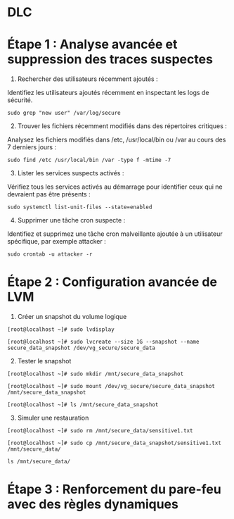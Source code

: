 # DLC

# Étape 1 : Analyse avancée et suppression des traces suspectes

1. Rechercher des utilisateurs récemment ajoutés :

Identifiez les utilisateurs ajoutés récemment en inspectant les logs de sécurité.
````
sudo grep "new user" /var/log/secure
````

2. Trouver les fichiers récemment modifiés dans des répertoires critiques :

Analysez les fichiers modifiés dans /etc, /usr/local/bin ou /var au cours des 7 derniers jours :
````
sudo find /etc /usr/local/bin /var -type f -mtime -7
````

3. Lister les services suspects activés :

Vérifiez tous les services activés au démarrage pour identifier ceux qui ne devraient pas être présents :
````
sudo systemctl list-unit-files --state=enabled
````

4. Supprimer une tâche cron suspecte :

Identifiez et supprimez une tâche cron malveillante ajoutée à un utilisateur spécifique, par exemple attacker :
````
sudo crontab -u attacker -r
````

# Étape 2 : Configuration avancée de LVM

1. Créer un snapshot du volume logique 

````
[root@localhost ~]# sudo lvdisplay
````
````
[root@localhost ~]# sudo lvcreate --size 1G --snapshot --name secure_data_snapshot /dev/vg_secure/secure_data
````

2. Tester le snapshot 
````
[root@localhost ~]# sudo mkdir /mnt/secure_data_snapshot
````
````
[root@localhost ~]# sudo mount /dev/vg_secure/secure_data_snapshot /mnt/secure_data_snapshot
````
````
[root@localhost ~]# ls /mnt/secure_data_snapshot
````

3. Simuler une restauration
````
[root@localhost ~]# sudo rm /mnt/secure_data/sensitive1.txt
````
````
[root@localhost ~]# sudo cp /mnt/secure_data_snapshot/sensitive1.txt /mnt/secure_data/
````
````
ls /mnt/secure_data/
````

# Étape 3 : Renforcement du pare-feu avec des règles dynamiques
